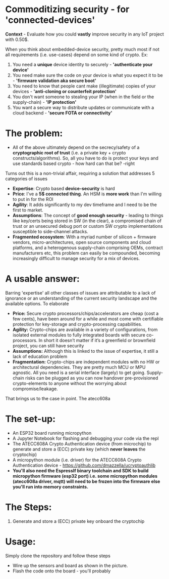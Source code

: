 # Commoditizing security - for 'connected-devices'  

**Context** - Evaluate how you could **vastly** improve security in any IoT project with 0.50$. 

When you think about embedded-device security, pretty much most if not all requirements (i.e. use-cases) depend on some kind of crypto. Ex:
  1. You need a **unique** device identity to securely - **'authenticate your device'**
  2. You need make sure the code on your device is what you expect it to be - **'firmware validation aka secure boot'**
  3. You need to know that people cant make (illegitimate) copies of your devices - **'anti-cloning or counterfeit protection'**
  4. You don't want someone to stealing your IP (when in the field or the supply-chain) - **'IP protection'**
  5. You want a secure way to distribute updates or communicate with a cloud backend - **'secure FOTA or connectivity'**

# The problem:
  - All of the above ultimately depend on the secrecy/safety of a **cryptographic root of trust** (i.e. a private key + crypto constructs/algorithms). So, all you have to do is protect your keys and use standards based crypto - how hard can that be? -right

Turns out this is a non-trivial affair, requiring a solution that addresses 5 categories of issues
  - **Expertise**: Crypto based **device-security** is hard 
  - **Price**: I've a **5$ connected thing**. An HSM is **more work** than I'm willing to put in for the ROI
  - **Agility**: It adds significantly to my dev timeframe and I need to be the first to market. 
  - **Assumptions**: The concept of **good enough security** - leading to things like key/certs being stored in SW (in the clear), a compromised chain of trust or an unsecured debug port or custom SW crypto implementations susceptible to side-channel attacks.
  - **Fragmented ecosystem**: With a myriad number of silicon + firmware vendors, micro-architectures, open source components and cloud platforms, and a heterogenous supply-chain comprising OEMs, contract manufacturers etc, this problem can easily be compounded, becoming increasingly difficult to manage security for a mix of devices.

# A usable answer:
Barring 'expertise' all other classes of issues are attributable to a lack of ignorance or an understanding of the current security landscape and the available options. To elaborate  

 - **Price:** Secure crypto processors/chips/accelerators are cheap (cost a few cents), have been around for a while and most come with certifiable protection for key-storage and crypto-processing capabilities.
 - **Agility:** Crypto-chips are available in a variety of configurations, from isolated external modules to fully integrated boards with secure co-processors. In short it doesn’t matter if it’s a greenfield or brownfield project, you can still have security
 - **Assumptions:** Although this is linked to the issue of expertise, it still a lack of education problem 
 - **Fragmentation:** Crypto-chips are independent modules with no HW or architectural dependencies. They are pretty much MCU or MPU agnostic. All you need is a serial interface (largely) to get going. Supply-chain risks can be plugged as you can now handover pre-provisioned crypto-elements to anyone without the worrying about compromise/leakage. 

That brings us to the case in point. The atecc608a 

# The set-up:
  - An ESP32 board running micropython
  - A Jupyter Notebook for flashing and debugging your code via the repl
  - The ATECC608A Crypto Authentication device (from microchip) to generate and store a (ECC) private key (which **never leaves** the cryptochip)
  - A micropython module (i.e. driver) for the ATECC608A Crypto Authentication device - https://github.com/dmazzella/ucryptoauthlib
  - **You'll also need the EspressIf binary toolchain and SDK to build micropython firmware (esp32 port) i.e. some micropython modules (atecc608a driver, mqtt) will need to be frozen into the firmware else you'll run into memory constraints.** 
  
# The Steps:
  1. Generate and store a (ECC) private key onboard the cryptochip 
 

# Usage:

Simply clone the repository and follow these steps
  - Wire up the sensors and board as shown in the picture. 
  - Flash the code onto the board - you'll probably
